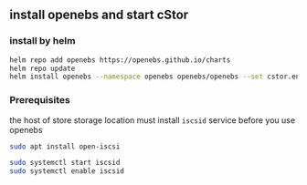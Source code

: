 ## install openebs and start cStor
### install by helm
```bash
helm repo add openebs https://openebs.github.io/charts
helm repo update
helm install openebs --namespace openebs openebs/openebs --set cstor.enabled=true --create-namespace
```
### Prerequisites
the host of store storage location must install `iscsid` service before you use openebs
```bash
sudo apt install open-iscsi

sudo systemctl start iscsid
sudo systemctl enable iscsid

```
